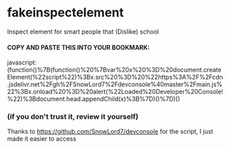 # fakeinspectelement
Inspect element for smart people that (Dislike) school

#### COPY AND PASTE THIS INTO YOUR BOOKMARK: 
javascript:(function()%7B(function()%20%7Bvar%20x%20%3D%20document.createElement(%22script%22)%3Bx.src%20%3D%20%22https%3A%2F%2Fcdn.jsdelivr.net%2Fgh%2FSnowLord7%2Fdevconsole%40master%2Fmain.js%22%3Bx.onload%20%3D%20alert(%22Loaded%20Developer%20Console!%22)%3Bdocument.head.appendChild(x)%3B%7D)()%7D)()

### (if you don't trust it, review it yourself)
Thanks to https://github.com/SnowLord7/devconsole for the script, I just made it easier to access
